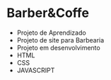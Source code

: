 # Barber&Coffe
- Projeto de Aprendizado 
- Projeto de site para Barbearia
- Projeto em desenvolvimento 
- HTML
- CSS
- JAVASCRIPT 
